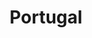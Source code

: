 ---
title: Portugal
summary: Contains posts related to `Porttugal`
description: Contains posts related to Portugal
---